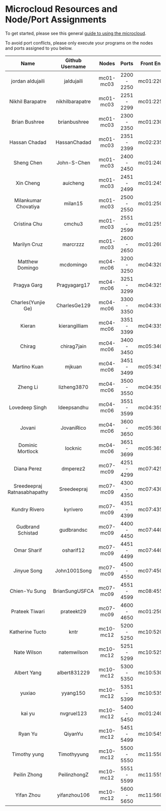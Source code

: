 Microcloud Resources and Node/Port Assignments
==============================================

To get started, please see this general [guide to using the microcloud](https://github.com/srollins/software-dev-materials/blob/master/notes/usf_guides/microcloud.md).

To avoid port conflicts, please only execute your programs on the nodes and ports assigned to you below.

| Name | Github Username | Nodes | Ports | Front End | Event Service | User Service | 
| :---: | :---: | :---: | :---: | :---: | :---: | :---: | 
| jordan aldujaili	| jaldujaili | mc01-mc03 | 2200 - 2250 | mc01:2200 | mc02:2250 | n/a |
| Nikhil Barapatre| nikhilbarapatre | mc01-mc03 | 2251 - 2299 |  mc01:2251 | mc02:2299 | n/a |
| Brian Bushree	| brianbushree | mc01-mc03 | 2300 - 2350 |  mc01:2300 | mc02:2350 | n/a |
| Hassan Chadad	| HassanChadad | mc01-mc03 | 2351 - 2399 |  mc02:2351 | mc03:2399 | n/a |
| Sheng Chen	| John-S-Chen | mc01-mc03 | 2400 - 2450 |  mc01:2400 | mc02:2450 | mc03:2424 |
| Xin Cheng	| auicheng | mc01-mc03 | 2451 - 2499 |  mc01:2451 | mc03:2499 | n/a |
| Milankumar Chovatiya |	milan15 | mc01-mc03 | 2500 - 2550 |  mc01:2500 | mc02:2550 | mc03:2525 |
| Cristina Chu	| cmchu3 | mc01-mc03 | 2551 - 2599 | mc01:2551 | mc02:2599 | n/a |
| Marilyn Cruz	| marcrzzz | mc01-mc03 | 2600 - 2650 | mc01:2600 | mc03:2650 | n/a |
| Matthew Domingo	| mcdomingo | mc04-mc06 | 3200 - 3250 | mc04:3200 | mc05:3250 | n/a |
| Pragya Garg	| Pragyagarg17 | mc04-mc06 | 3251 - 3299 | mc04:3251 | mc05:3299 | n/a |
| Charles(Yunjie Ge)	| CharlesGe129 | mc04-mc06 | 3300 - 3350 | mc04:3300 | mc05:3350 | n/a |
| Kieran	| kierangilliam | mc04-mc06 | 3351 - 3399 | mc04:3351 | mc06:3399 | n/a |
| Chirag	| chirag7jain | mc04-mc06 | 3400 - 3450 | mc05:3400 | mc06:3450 | n/a |
| Martino Kuan| 	mjkuan | mc04-mc06 | 3451 - 3499 | mc05:3451 | mc06:3499 | n/a |
| Zheng Li	| lizheng3870 | mc04-mc06 | 3500 - 3550 | mc04:3500 | mc06:3550 | n/a |
| Lovedeep Singh	| ldeepsandhu | mc04-mc06 | 3551 - 3599 | mc04:3551 | mc06:3599 | n/a |
| Jovani	| JovaniRico | mc04-mc06 | 3600 - 3650 | mc05:3600 | mc06:3650 | n/a |
| Dominic Mortlock 	| locknic | mc04-mc06 | 3651 - 3699 | mc05:3651 | mc06:3699 | n/a |
| Diana Perez	| dmperez2 | mc07-mc09 | 4251 - 4299 | mc07:4251 | mc08:4299 | n/a |
| Sreedeepraj Ratnasabhapathy	| Sreedeepraj | mc07-mc09 | 4300 - 4350 | mc07:4300 | mc08:4350 | n/a |
| Kundry Rivero	| kyrivero | mc07-mc09 | 4351 - 4399 | mc07:4351 | mc08:4399 | n/a |
| Gudbrand Schistad	| gudbrandsc | mc07-mc09 | 4400 - 4450 | mc07:4400 | mc09:4450 | mc08:4444 |
| Omar Sharif| 	osharif12 | mc07-mc09 | 4451 - 4499 | mc07:4400 | mc09:4450 | mc08:4444 |
| Jinyue Song	| John1001Song | mc07-mc09 | 4500 - 4550 | mc07:4500 | mc09:4550 | n/a |
| Chien-Yu Sung	| BrianSungUSFCA | mc07-mc09 | 4551 - 4599 | mc08:4551 | mc09:4599 | n/a |
| Prateek Tiwari	| prateekt29 | mc07-mc09 | 4600 - 4650 | mc01:2500 | mc02:2550 | mc03:2525 |
| Katherine Tucto	| kntr | mc10-mc12 | 5200 - 5250 | mc10:5200 | mc11:5250 | n/a |
| Nate Wilson	| natemwilson | mc10-mc12 | 5251 - 5299 | mc10:5251 | mc11:5299 | n/a |
| Albert Yang	| albert831229 | mc10-mc12 | 5300 - 5350 | mc10:5300 | mc11:5350 | n/a |
| yuxiao| 	yyang150 | mc10-mc12 | 5351 - 5399 | mc10:5351 | mc12:5399 | n/a |
| kai yu| 	nvgruel123 | mc10-mc12 | 5400 - 5450 |  mc01:2400 | mc02:2450 | mc03:2424 |
| Ryan Yu| 	QiyanYu | mc10-mc12 | 5451 - 5499 | mc10:5451 | mc12: 5499 | n/a |
| Timothy  yung 	|Timothyyung | mc10-mc12 | 5500 - 5550 | mc11:5500 | mc12:5550 | n/a |
| Peilin Zhong| 	PeilinzhongZ | mc10-mc12 | 5551 - 5599 | mc11:5551 | mc12:5599 | n/a |
| Yifan Zhou| 	yifanzhou106 | mc10-mc12 | 5600 - 5650 | mc11:5600 | mc12:5650 | n/a |
